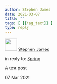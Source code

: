 ```yaml
---
author: Stephen James
date: 2021-03-07
title: ""
tags: [ [[tag_text]] ]
type: reply
---
```

<div class="h-entry">
	<div class="u-author h-card">
  		<img src="https://www.strandlines.blog/static/mstile-150x150.png" class="u-photo" width="40">
  		<a href="https://strandlines.blog/" class="u-url p-name">Stephen James</a>
	</div>
<p>in reply to: <a class="u-in-reply-to" href="https://www.strandlines.blog/2021/02/28/2021_02_28_warm_enough/">Spring</a></p>
<p class="e-content">A test post <p>
 	  <time class="dt-published" datetime="2021-03-07T17:33:21">07 Mar 2021</time>
	</a>
</p>
</div>
